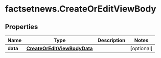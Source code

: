 # factsetnews.CreateOrEditViewBody

## Properties

Name | Type | Description | Notes
------------ | ------------- | ------------- | -------------
**data** | [**CreateOrEditViewBodyData**](CreateOrEditViewBodyData.md) |  | [optional] 


